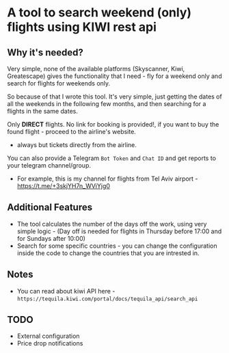 # A tool to search weekend (only) flights using KIWI rest api

## Why it's needed? 
Very simple, none of the available platforms (Skyscanner, Kiwi, Greatescape) gives the functionality that I need - fly for a weekend only and search for flights for weekends only.

So because of that I wrote this tool. It's very simple, just getting the dates of all the weekends in the following few months, and then searching for a flights in the same dates. 

Only **DIRECT** flights. No link for booking is provided!, if you want to buy the found flight - proceed to the airline's website.
* always but tickets directly from the airline.

You can also provide a Telegram `Bot Token` and `Chat ID` and get reports to your telegram channel/group. 
* For example, this is my channel for flights from Tel Aviv airport - https://t.me/+3skjYH7n_WViYjg0

## Additional Features 
* The tool calculates the number of the days off the work, using very simple logic - (Day off is needed for flights in Thursday before 17:00 and for Sundays after 10:00)
* Search for some specific countries - you can change the configuration inside the code to change the countries that you are intrested in.

## Notes 

* You can read about kiwi API here - `https://tequila.kiwi.com/portal/docs/tequila_api/search_api`

## TODO
* External configuration
* Price drop notifications